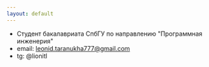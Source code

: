 ```yaml
---
layout: default
---
```


- Студент бакалавриата СпбГУ по направлению  "Программная инженерия"
- email: leonid.taranukha777@gmail.com
- tg: @lionitl
